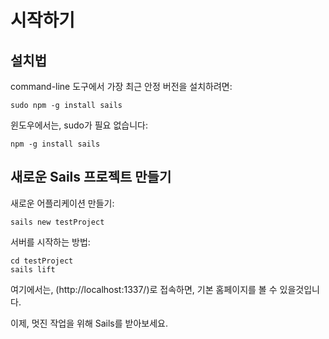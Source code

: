 # 시작하기

## 설치법
command-line 도구에서 가장 최근 안정 버전을 설치하려면:

	sudo npm -g install sails

윈도우에서는, sudo가 필요 없습니다:

	npm -g install sails

## 새로운 Sails 프로젝트 만들기 
새로운 어플리케이션 만들기:

	sails new testProject

서버를 시작하는 방법:

	cd testProject
	sails lift

여기에서는, (http://localhost:1337/)로 접속하면, 기본 홈페이지를 볼 수 있을것입니다.

이제, 멋진 작업을 위해 Sails를 받아보세요.

<docmeta name="uniqueID" value="GettingStarted99009">
<docmeta name="displayName" value="Getting Started">
